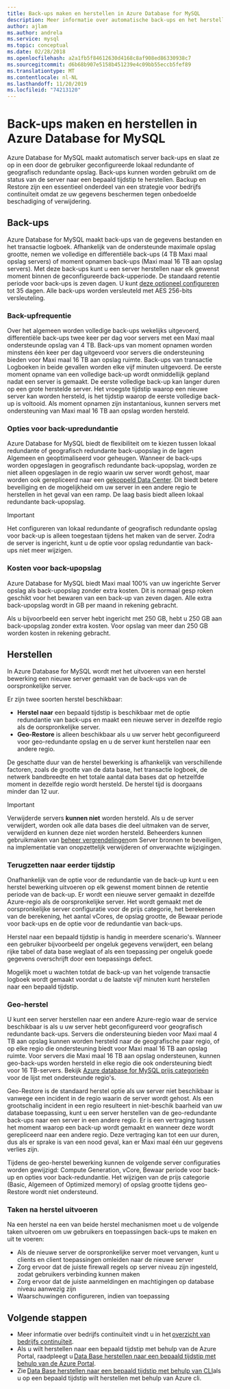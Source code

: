 ```yaml
---
title: Back-ups maken en herstellen in Azure Database for MySQL
description: Meer informatie over automatische back-ups en het herstellen van uw Azure Database for MySQL-server.
author: ajlam
ms.author: andrela
ms.service: mysql
ms.topic: conceptual
ms.date: 02/28/2018
ms.openlocfilehash: a2a1fb5f84612630d4168c8af908ed86330938c7
ms.sourcegitcommit: d6b68b907e5158b451239e4c09bb55eccb5fef89
ms.translationtype: MT
ms.contentlocale: nl-NL
ms.lasthandoff: 11/20/2019
ms.locfileid: "74213120"
---
```

# <a name="backup-and-restore-in-azure-database-for-mysql"></a>Back-ups maken en herstellen in Azure Database for MySQL

Azure Database for MySQL maakt automatisch server back-ups en slaat ze op in een door de gebruiker geconfigureerde lokaal redundante of geografisch redundante opslag. Back-ups kunnen worden gebruikt om de status van de server naar een bepaald tijdstip te herstellen. Backup en Restore zijn een essentieel onderdeel van een strategie voor bedrijfs continuïteit omdat ze uw gegevens beschermen tegen onbedoelde beschadiging of verwijdering.

## <a name="backups"></a>Back-ups

Azure Database for MySQL maakt back-ups van de gegevens bestanden en het transactie logboek. Afhankelijk van de ondersteunde maximale opslag grootte, nemen we volledige en differentiële back-ups (4 TB Maxi maal opslag servers) of moment opnamen back-ups (Maxi maal 16 TB aan opslag servers). Met deze back-ups kunt u een server herstellen naar elk gewenst moment binnen de geconfigureerde back-upperiode. De standaard retentie periode voor back-ups is zeven dagen. U kunt [deze optioneel configureren](howto-restore-server-portal.md#set-backup-configuration) tot 35 dagen. Alle back-ups worden versleuteld met AES 256-bits versleuteling.

### <a name="backup-frequency"></a>Back-upfrequentie

Over het algemeen worden volledige back-ups wekelijks uitgevoerd, differentiële back-ups twee keer per dag voor servers met een Maxi maal ondersteunde opslag van 4 TB. Back-ups van moment opnamen worden minstens één keer per dag uitgevoerd voor servers die ondersteuning bieden voor Maxi maal 16 TB aan opslag ruimte. Back-ups van transactie Logboeken in beide gevallen worden elke vijf minuten uitgevoerd. De eerste moment opname van een volledige back-up wordt onmiddellijk gepland nadat een server is gemaakt. De eerste volledige back-up kan langer duren op een grote herstelde server. Het vroegste tijdstip waarop een nieuwe server kan worden hersteld, is het tijdstip waarop de eerste volledige back-up is voltooid. Als moment opnamen zijn instantanious, kunnen servers met ondersteuning van Maxi maal 16 TB aan opslag worden hersteld.

### <a name="backup-redundancy-options"></a>Opties voor back-upredundantie

Azure Database for MySQL biedt de flexibiliteit om te kiezen tussen lokaal redundante of geografisch redundante back-upopslag in de lagen Algemeen en geoptimaliseerd voor geheugen. Wanneer de back-ups worden opgeslagen in geografisch redundante back-upopslag, worden ze niet alleen opgeslagen in de regio waarin uw server wordt gehost, maar worden ook gerepliceerd naar een [gekoppeld Data Center](https://docs.microsoft.com/azure/best-practices-availability-paired-regions). Dit biedt betere beveiliging en de mogelijkheid om uw server in een andere regio te herstellen in het geval van een ramp. De laag basis biedt alleen lokaal redundante back-upopslag.

> [!IMPORTANT]
> Het configureren van lokaal redundante of geografisch redundante opslag voor back-up is alleen toegestaan tijdens het maken van de server. Zodra de server is ingericht, kunt u de optie voor opslag redundantie van back-ups niet meer wijzigen.

### <a name="backup-storage-cost"></a>Kosten voor back-upopslag

Azure Database for MySQL biedt Maxi maal 100% van uw ingerichte Server opslag als back-upopslag zonder extra kosten. Dit is normaal gesp roken geschikt voor het bewaren van een back-up van zeven dagen. Alle extra back-upopslag wordt in GB per maand in rekening gebracht.

Als u bijvoorbeeld een server hebt ingericht met 250 GB, hebt u 250 GB aan back-upopslag zonder extra kosten. Voor opslag van meer dan 250 GB worden kosten in rekening gebracht.

## <a name="restore"></a>Herstellen

In Azure Database for MySQL wordt met het uitvoeren van een herstel bewerking een nieuwe server gemaakt van de back-ups van de oorspronkelijke server.

Er zijn twee soorten herstel beschikbaar:

- **Herstel naar** een bepaald tijdstip is beschikbaar met de optie redundantie van back-ups en maakt een nieuwe server in dezelfde regio als de oorspronkelijke server.
- **Geo-Restore** is alleen beschikbaar als u uw server hebt geconfigureerd voor geo-redundante opslag en u de server kunt herstellen naar een andere regio.

De geschatte duur van de herstel bewerking is afhankelijk van verschillende factoren, zoals de grootte van de data base, het transactie logboek, de netwerk bandbreedte en het totale aantal data bases dat op hetzelfde moment in dezelfde regio wordt hersteld. De herstel tijd is doorgaans minder dan 12 uur.

> [!IMPORTANT]
> Verwijderde servers **kunnen niet** worden hersteld. Als u de server verwijdert, worden ook alle data bases die deel uitmaken van de server, verwijderd en kunnen deze niet worden hersteld. Beheerders kunnen gebruikmaken van [beheer vergrendelingen](https://docs.microsoft.com/azure/azure-resource-manager/resource-group-lock-resources)om Server bronnen te beveiligen, na implementatie van onopzettelijk verwijderen of onverwachte wijzigingen.

### <a name="point-in-time-restore"></a>Terugzetten naar eerder tijdstip

Onafhankelijk van de optie voor de redundantie van de back-up kunt u een herstel bewerking uitvoeren op elk gewenst moment binnen de retentie periode van de back-up. Er wordt een nieuwe server gemaakt in dezelfde Azure-regio als de oorspronkelijke server. Het wordt gemaakt met de oorspronkelijke server configuratie voor de prijs categorie, het berekenen van de berekening, het aantal vCores, de opslag grootte, de Bewaar periode voor back-ups en de optie voor de redundantie van back-ups.

Herstel naar een bepaald tijdstip is handig in meerdere scenario's. Wanneer een gebruiker bijvoorbeeld per ongeluk gegevens verwijdert, een belang rijke tabel of data base weglaat of als een toepassing per ongeluk goede gegevens overschrijft door een toepassings defect.

Mogelijk moet u wachten totdat de back-up van het volgende transactie logboek wordt gemaakt voordat u de laatste vijf minuten kunt herstellen naar een bepaald tijdstip.

### <a name="geo-restore"></a>Geo-herstel

U kunt een server herstellen naar een andere Azure-regio waar de service beschikbaar is als u uw server hebt geconfigureerd voor geografisch redundante back-ups. Servers die ondersteuning bieden voor Maxi maal 4 TB aan opslag kunnen worden hersteld naar de geografische paar regio, of op elke regio die ondersteuning biedt voor Maxi maal 16 TB aan opslag ruimte. Voor servers die Maxi maal 16 TB aan opslag ondersteunen, kunnen geo-back-ups worden hersteld in elke regio die ook ondersteuning biedt voor 16 TB-servers. Bekijk [Azure database for MySQL prijs categorieën](concepts-pricing-tiers.md) voor de lijst met ondersteunde regio's.

Geo-Restore is de standaard herstel optie als uw server niet beschikbaar is vanwege een incident in de regio waarin de server wordt gehost. Als een grootschalig incident in een regio resulteert in niet-beschik baarheid van uw database toepassing, kunt u een server herstellen van de geo-redundante back-ups naar een server in een andere regio. Er is een vertraging tussen het moment waarop een back-up wordt gemaakt en wanneer deze wordt gerepliceerd naar een andere regio. Deze vertraging kan tot een uur duren, dus als er sprake is van een nood geval, kan er Maxi maal één uur gegevens verlies zijn.

Tijdens de geo-herstel bewerking kunnen de volgende server configuraties worden gewijzigd: Compute Generation, vCore, Bewaar periode voor back-up en opties voor back-redundantie. Het wijzigen van de prijs categorie (Basic, Algemeen of Optimized memory) of opslag grootte tijdens geo-Restore wordt niet ondersteund.

### <a name="perform-post-restore-tasks"></a>Taken na herstel uitvoeren

Na een herstel na een van beide herstel mechanismen moet u de volgende taken uitvoeren om uw gebruikers en toepassingen back-ups te maken en uit te voeren:

- Als de nieuwe server de oorspronkelijke server moet vervangen, kunt u clients en client toepassingen omleiden naar de nieuwe server
- Zorg ervoor dat de juiste firewall regels op server niveau zijn ingesteld, zodat gebruikers verbinding kunnen maken
- Zorg ervoor dat de juiste aanmeldingen en machtigingen op database niveau aanwezig zijn
- Waarschuwingen configureren, indien van toepassing

## <a name="next-steps"></a>Volgende stappen

- Meer informatie over bedrijfs continuïteit vindt u in het [overzicht van bedrijfs continuïteit](concepts-business-continuity.md).
- Als u wilt herstellen naar een bepaald tijdstip met behulp van de Azure Portal, raadpleegt u [Data Base herstellen naar een bepaald tijdstip met behulp van de Azure Portal](howto-restore-server-portal.md).
- Zie [Data Base herstellen naar een bepaald tijdstip met behulp van CLI](howto-restore-server-cli.md)als u op een bepaald tijdstip wilt herstellen met behulp van Azure cli.
